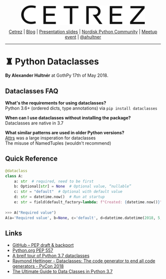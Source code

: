 
<p align="center">
  <a href="http://cetrez.com/"><img src="./res/cetrez.svg" alt="Hack the Castle" align="center" width="400"></a>
</p>
<p align="center">
	<a href="http://cetrez.com/" rel="nofollow" class="rich-diff-level-one">Cetrez</a> | <a href="http://blog.cetrez.com/" rel="nofollow" class="rich-diff-level-one">Blog</a> | <a href="http://slides.com/hultner/python-dataclasses-gothpy-alexander-hultner/fullscreen" rel="nofollow" class="rich-diff-level-one">Presentation slides</a> | <a href="https://www.facebook.com/groups/nordiskpython/" rel="nofollow" class="rich-diff-level-one">Nordisk Python Community</a> | <a href="https://www.meetup.com/GothPy/events/249499024/" rel="nofollow" class="rich-diff-level-one">Meetup event</a> | <a href="https://twitter.com/ahultner" rel="nofollow" class="rich-diff-level-one">@ahultner</a>
	<hr>
</p>

# ♜ Python Dataclasses 
**By Alexander Hultnér** at GothPy 17th of May 2018.


## Dataclasses FAQ
**What's the requirements for using dataclasses?**   
Python 3.6+ (ordered dicts, type annotations) via `pip install dataclasses`   

**When can I use dataclasses without installing the package?**  
Dataclasses are native in 3.7  

**What similar patterns are used in older Python versions?**  
[Attrs](http://www.attrs.org/en/stable/) was a large insperation for dataclasses  
The misuse of NamedTuples (wouldn't recommend)   

## Quick Reference
```python
@dataclass
class A:
	a: str  # required, need to be first
	b: Optional[str] = None  # Optional value, “nullable”
	c: str = "default"  # Optional with default value
	d: str = datetime.now()  # Run at startup
	e: str = field(default_factory=lambda: f"Created: {datetime.now()}")  # Run at init
	
>>> A("Required value")
A(a='Required value', b=None, c='default', d=datetime.datetime(2018, 5, 24, 17, 50, 46, 555014), e='Created: 2018-05-24 17:51:07.782374')

```

## Links
- [GitHub – PEP draft & backport](https://github.com/ericvsmith/dataclasses)
- [Python.org PEP 557](https://www.python.org/dev/peps/pep-0557/)
- [A breif tour of Python 3.7 dataclasses](https://hackernoon.com/a-brief-tour-of-python-3-7-data-classes-22ee5e046517)
- [Raymond Hettinger - Dataclasses: The code generator to end all code generators - PyCon 2018](https://www.youtube.com/watch?v=T-TwcmT6Rcw)
- [The Ultimate Guide to Data Classes in Python 3.7](https://realpython.com/python-data-classes/)
